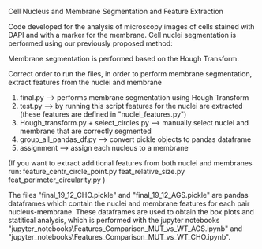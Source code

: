 Cell Nucleus and Membrane Segmentation and Feature Extraction


Code developed for the analysis of microscopy images of cells stained with DAPI and with a marker for the membrane.
Cell nuclei segmentation is performed using our previously proposed method: 


Membrane segmentation is performed based on the Hough Transform.


Correct order to run the files, in order to perform membrane segmentation, extract features from the nuclei and membrane

1) final.py --> performs membrane segmentation using Hough Transform
2) test.py --> by running this script features for the nuclei are extracted (these features are defined in "nuclei_features.py")
3) Hough_transform.py + select_circles.py --> manually select nuclei and membrane that are correctly segmented
4) group_all_pandas_df.py --> convert pickle objects to pandas dataframe
5) assignment --> assign each nucleus to a membrane

(If you want to extract additional features from both nuclei and membranes run:
feature_centr_circle_point.py
feat_relative_size.py
feat_perimeter_circularity.py
)

The files "final_19_12_CHO.pickle" and "final_19_12_AGS.pickle" are pandas dataframes which contain the nuclei and membrane features for each pair nucleus-membrane. These dataframes are used to obtain the box plots and statitical analysis, which is performed with the jupyter notebooks "jupyter_notebooks\Features_Comparison_MUT_vs_WT_AGS.ipynb" and "jupyter_notebooks\Features_Comparison_MUT_vs_WT_CHO.ipynb".
